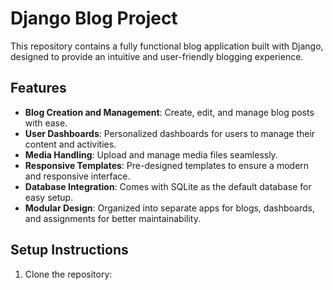 # Django Blog Project

This repository contains a fully functional blog application built with Django, designed to provide an intuitive and user-friendly blogging experience. 

## Features

- **Blog Creation and Management**: Create, edit, and manage blog posts with ease.
- **User Dashboards**: Personalized dashboards for users to manage their content and activities.
- **Media Handling**: Upload and manage media files seamlessly.
- **Responsive Templates**: Pre-designed templates to ensure a modern and responsive interface.
- **Database Integration**: Comes with SQLite as the default database for easy setup.
- **Modular Design**: Organized into separate apps for blogs, dashboards, and assignments for better maintainability.

## Setup Instructions

1. Clone the repository:
   ```bash
   
